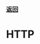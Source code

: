 ### [返回](../README.md)

# HTTP                                                                                        